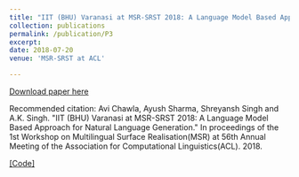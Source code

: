 ```yaml
---
title: "IIT (BHU) Varanasi at MSR-SRST 2018: A Language Model Based Approach for Natural Language Generation"
collection: publications
permalink: /publication/P3
excerpt: 
date: 2018-07-20
venue: 'MSR-SRST at ACL'

---
```


[Download paper here](https://www.aclweb.org/anthology/W18-3603)

Recommended citation: Avi Chawla, Ayush Sharma, Shreyansh Singh and A.K. Singh. "IIT (BHU) Varanasi at MSR-SRST 2018: A Language Model Based Approach for Natural Language Generation." In proceedings of the 1st Workshop on Multilingual Surface Realisation(MSR) at 56th Annual Meeting of the Association for Computational Linguistics(ACL). 2018.

[[Code]](https://github.com/Avee-81/Surface-Realisation-Task-18)

